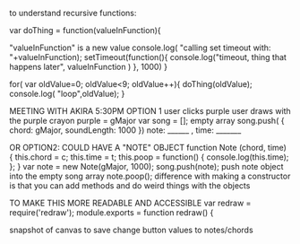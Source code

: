 to understand recursive functions:

var doThing = function(valueInFunction){

"valueInFunction" is a new value 
console.log( "calling set timeout with: "+valueInFunction);
setTimeout(function(){
    console.log("timeout, thing that happens later", valueInFunction )
}, 1000)
}

for( var oldValue=0; oldValue<9; oldValue++){ doThing(oldValue); console.log( "loop",oldValue); }

MEETING WITH AKIRA 5:30PM
OPTION 1 user clicks purple user draws with the purple crayon purple = gMajor var song = []; empty array song.push( { chord: gMajor, soundLength: 1000 }) note: ______ , time: _______

OR OPTION2: COULD HAVE A "NOTE" OBJECT function Note (chord, time) { this.chord = c; this.time = t; this.poop = function() { console.log(this.time); }; } var note = new Note(gMajor, 1000); song.push(note); push note object into the empty song array note.poop(); difference with making a constructor is that you can add methods and do weird things with the objects

TO MAKE THIS MORE READABLE AND ACCESSIBLE var redraw = require('redraw'); module.exports = function redraw() {

snapshot of canvas to save change button values to notes/chords